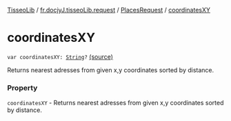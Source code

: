 [TisseoLib](../../index.md) / [fr.docjyJ.tisseoLib.request](../index.md) / [PlacesRequest](index.md) / [coordinatesXY](./coordinates-x-y.md)

# coordinatesXY

`var coordinatesXY: `[`String`](https://kotlinlang.org/api/latest/jvm/stdlib/kotlin/-string/index.html)`?` [(source)](https://github.com/docjyJ/TisseoLib/tree/master/src/main/kotlin/fr/docjyJ/tisseoLib/request/PlacesRequest.kt#L38)

Returns nearest adresses from given x,y coordinates sorted by distance.

### Property

`coordinatesXY` - Returns nearest adresses from given x,y coordinates sorted by distance.